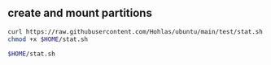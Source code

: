 

## create and mount partitions
```bash
curl https://raw.githubusercontent.com/Hohlas/ubuntu/main/test/stat.sh > $HOME/stat.sh
chmod +x $HOME/stat.sh
```
```bash
$HOME/stat.sh
```
